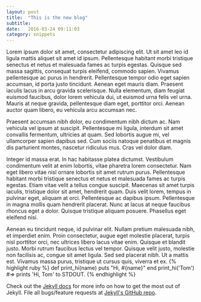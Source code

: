 ```yaml
---
layout: post
title:  "This is the new blog"
subtitle:
date:   2016-03-24 09:11:03
category: snippets
---
```


Lorem ipsum dolor sit amet, consectetur adipiscing elit. Ut sit amet leo id ligula mattis aliquet sit amet id ipsum. Pellentesque habitant morbi tristique senectus et netus et malesuada fames ac turpis egestas. Quisque sed massa sagittis, consequat turpis eleifend, commodo sapien. Vivamus pellentesque ac purus in hendrerit. Pellentesque tempor odio eget sapien accumsan, id porta justo tincidunt. Aenean eget mauris diam. Praesent iaculis lacus in arcu gravida scelerisque. Nulla elementum, diam feugiat euismod faucibus, dolor lorem vehicula dui, ut euismod urna felis vel urna. Mauris at neque gravida, pellentesque diam eget, porttitor orci. Aenean auctor quam libero, eu vehicula arcu accumsan nec.

Praesent accumsan nibh dolor, eu condimentum nibh dictum ac. Nam vehicula vel ipsum at suscipit. Pellentesque mi ligula, interdum sit amet convallis fermentum, ultricies at quam. Sed lobortis augue mi, vel ullamcorper sapien dapibus sed. Cum sociis natoque penatibus et magnis dis parturient montes, nascetur ridiculus mus. Cras vel dolor diam.

Integer id massa erat. In hac habitasse platea dictumst. Vestibulum condimentum velit at enim lobortis, vitae pharetra lorem consectetur. Nam eget libero vitae nisl ornare lobortis sit amet rutrum purus. Pellentesque habitant morbi tristique senectus et netus et malesuada fames ac turpis egestas. Etiam vitae velit a tellus congue suscipit. Maecenas sit amet turpis iaculis, tristique dolor sit amet, hendrerit quam. Duis velit lorem, tempus in pulvinar eget, aliquam at orci. Pellentesque ac dapibus ipsum. Pellentesque in magna mollis quam hendrerit placerat. Nunc at lacus at neque faucibus rhoncus eget a dolor. Quisque tristique aliquam posuere. Phasellus eget eleifend nisi.

Aenean eu tincidunt neque, id pulvinar elit. Nullam pretium malesuada nibh, et imperdiet enim. Proin consectetur, augue eget molestie placerat, turpis nisl porttitor orci, nec ultrices libero lacus vitae enim. Quisque et blandit justo. Morbi rutrum faucibus lectus vel tempor. Quisque velit justo, molestie non facilisis ac, congue sit amet ligula. Sed sed placerat nibh. Ut a mattis est. Vivamus massa purus, tristique ut cursus quis, viverra et ex.
{% highlight ruby %}
def print_hi(name)
  puts "Hi, #{name}"
end
print_hi('Tom')
#=> prints 'Hi, Tom' to STDOUT.
{% endhighlight %}



Check out the [Jekyll docs][jekyll] for more info on how to get the most out of Jekyll. File all bugs/feature requests at [Jekyll's GitHub repo][jekyll-gh].

[jekyll-gh]: https://github.com/mojombo/jekyll
[jekyll]:    http://jekyllrb.com
